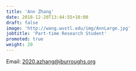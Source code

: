 ```yaml
---
title: 'Ann Zhang'
date: 2018-12-20T13:44:55+10:00
draft: false
image: 'http://wang.wustl.edu/img/AnnLarge.jpg'
jobtitle: 'Part-time Research Student'
promoted: true
weight: 20
---
```

Email: 2020.azhang@jburroughs.org